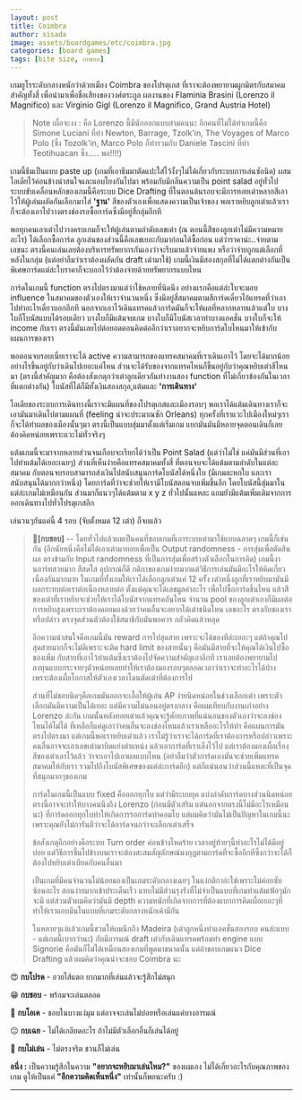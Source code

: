 ```yaml
---
layout: post
title: Coimbra
author: sisada
image: assets/boardgames/etc/coimbra.jpg
categories: [board games]
tags: [bite size, กบชอบ]
---
```

เกมยูโรระดับกลางหนักว่าด้วยเมือง Coimbra ของโปรตุเกส ที่เราจะต้องพยายามผูกมิตรกับสมาคมสำคัญทั้งสี่ เพื่อนำมาเพื่อชื่อเสียงของวงศ์ตระกูล ผลงานของ Flaminia Brasini (Lorenzo il Magnifico) และ Virginio Gigl (Lorenzo il Magnifico, Grand Austria Hotel)

> Note เผื่อจะงง : คือ Lorenzo นี้มีนักออกแบบสามคนนะ อีกคนที่ไม่ได้ทำเกมนี้คือ Simone Luciani ที่ทำ Newton, Barrage, Tzolk'in, The Voyages of Marco Polo (ซึ่ง Tozolk'in, Marco Polo ก็ทำรวมกับ Daniele Tascini ที่ทำ Teotihuacan ซึ่ง..... พอ!!!!)


เกมนี้ธีมเป็นแบบ paste up (เกมที่เอาธีมมาตัดแปะใส่ไว้งั้งๆไม่ได้เกี่ยวกับระบบการเล่นซักนิด) ผสมไอเดียไว้ค่อนข้างน่าสนใจและแอบโยงกันไปมา พร้อมกับมีกลิ่นความเป็น point salad อยู่ทั่วไป ระบบขับเคลื่อนหลักของเกมนี้คือระบบ Dice Drafting ที่ในตอนต้นรอบจะมีการทอยเต๋าหลากสีเอาไว้ให้ผู้เล่นผลัดกันเลือกมาใส่ **'ฐาน'** สีของตัวเองเพื่อแสดงความเป็นเจ้าของ พอเราหยิบลูกเต๋าแล้วเราก็จะต้องเอาไปวางตรงช่องรอซื้อการ์ดซึ่งมีอยู่สี่กลุ่มอีกที

พอทุกคนเอาเต๋าไปวางครบเกมก็จะให้ผู้เล่นตามลำดับเลขเต๋า (ณ ตอนนี้สีของลูกเต๋าไม่มีความหมายอะไร) ได้เลือกซื้อการ์ด ลูกเล่นของส่วนนี้คือเลขเยอะกับมาก่อนได้ซื้อก่อน แต่ว่าราคาน่ะ..จ่ายตามเลขนะ ตรงนี้คนเล่นเลยต้องบริหารทรัพยากรกันเองว่าจะรีบมาแล้วจ่ายแพง หรือว่าจ่ายถูกแต่เลือกที่หลังในกลุ่ม (แต่อย่าลืมว่าเราต้องผลัดกัน draft เต๋ามาใช้) เกมนี้เงินมีสองสกุลที่ไม่ได้แตกต่างกันเป็นพิเศษการ์ดแต่ล่ะใบราคาก็จะบอกไว้ว่าต้องจ่ายด้วยทรัพยากรแบบไหน


การ์ดในเกมนี้ function ตรงไปตรงมาแต่ว่าใช้หลายที่นิดนึง อย่างแรกคือแต่ล่ะใบจะมอบ influence ในสมาคมของตัวเองให้เราจำนวนหนึ่ง ซึ่งมีอยู่สี่สมาคมตามสีการ์ดเดี๋ยวไอ้แทรคที่ว่าเอาไปทำอะไรเดี๋ยวบอกอีกที นอกจากเอาไว้เดินแทรคแล้วการ์ดมันก็จะให้ผลที่หลากหลายแล้วแต่ใบ บางใบก็โบนัสแบบได้รอบเดียว บางใบก็มีแต้มจบเกม บางใบก็มีโบนัสเวลาทำบางแอคชั่น บางใบก็จะให้ income กับเรา ตรงนี้มันเลยไปต่อยอดตอนคิดต่ออีกว่าเราอยากจะหยิบการ์ดใบไหนมาให้เข้ากับแผนการของเรา

พอตอนจบรอบเนี่ยเราจะได้ active ความสามารถของแทรคสมาคมที่เราเดินเอาไว้ โดยจะได้มากน้อยอย่างไรขึ้นอยู่กับว่าเดินไปเยอะแค่ไหน ส่วนจะได้รับของจากแทรคไหนก็ขึ้นอยู่กับว่าคุณหยิบเต๋าสีไหนมา (ตรงนี้สำคัญมาก คือต้องสังเกตุกว่าเต๋าลูกเดียวกันทำงานสอง function ที่ไม่เกี่ยวข้องกันในเวลาที่แตกต่างกัน) โบนัสที่ได้ก็มีทั้งเงินสองสกุล,แต้มและ **'การเดินทาง'**

ไอเดียของระบบการเดินทางนี้เราจะมีแผนที่ของโปรตุเกสและเมืองรอบๆ พอเราได้แต้มเดินทางเราก็จะเอามันมาเดินไปตามแผนที่ (feeling น่าจะประมาณซัก Orleans) ทุกครั้งที่เราแวะไปเมืองใหม่ๆเราก็จะได้ทำผลของเมืองนั้นๆมา ตรงนี้เป็นแบบสุ่มมาตั้งแต่เริ่มเกม แยกมันมันมีหลายจุดตอนเดินก็เลยต้องคิดหน่อยเพราะแวะไม่ทั่วจริงๆ

แต้มเกมนี้จะมาจากหลายส่วนจนเกือบจะเรียกได้ว่าเป็น Point Salad (แต่ว่าไม่ใช่ แค่มันมีส่วนที่เอาไปทำแต้มได้เยอะเฉยๆ) ส่วนที่เห็นง่ายคือแทรคสมาคมทั้งสี่ ที่ตอนจบจะได้แต้มตามลำดับในแต่ละสมาคม กับตอนจบรอบสามารถส่งเงินไปสนับสนุนการ์ดโบนัสได้หนึ่งใบ (มีเกมละหกใบ และเราสนับสนุนได้มากกว่าหนึ่ง) โดยการ์ดที่ว่าจะช่วยให้เรามีโบนัสตอนจบเพิ่มขึ้นอีก โดยโบนัสนี้สุ่มมาในแต่ล่ะเกมไม่เหมือนกัน ส่วนมาก็แนวๆได้แต้มตาม x y z ทั่วไปนั้นแหละ แถมยังมีแต้มเพิ่มเติมจากการออกเดินทางไปทั่วโปรตุเกสอีก

เล่นวนๆกันแค่นี้ 4 รอบ (จับตั้งหมด 12 เต๋า) ก็จบแล้ว


> 🐸**[กบชอบ]** -- โดยทั่วไปแล้วผมเป็นคนที่ชอบเกมที่เอาระบบเต๋ามาใช้แบบฉลาดๆ เกมนี้ก็เช่นกัน (อีกนัยหนึ่งคือไม่ได้เอาเต๋ามาทอยเพื่อเป็น Output randomness - การสุ่มเพื่อตัดสินผล ตรงข้ามกับ Input randomness ที่เป็นการสุ่มเพื่อสร้างตัวเลือกในการคิด) เกมนี้งานอาร์ทสวยมาก สีสดใส อุปกรณ์ก็ดี กติกาของเกมง่ายมากแต่วิธีการเล่นมันมีอะไรให้คิดเกี่ยวเนื่องกันมากมาย ในเกมที่ทั้งเกมให้เราได้เลือกลูกเต๋าแค่ 12 ครั้ง เต๋าหนึ่งลูกที่เราหยิบมามันมีผลกระทบต่อเราต่อเนื่องหลายต่อ ตั้งแต่คุณจะได้เลขมูลค่าอะไร เพื่อไปซื้อการ์ดชิ้นไหน แล้วสีของเต๋าที่เราหยิบจะช่วยให้เราได้โบนัสจากแทรคอันไหน จำนวน pool ของลูกเต๋าเองก็มีผลต่อการหยิบสูงเพราะเราต้องคอยมองด้วยว่าคนอื่นจะอยากได้เต๋าชนิดไหน เลขอะไร ตรงกับของเราหรือปล่าว ตรงจุดส่วนตัวต้องใช้สมาธิกับมันพอควร กลัวคิดแล้วหลุด
> 
> อีกความน่าสนใจคือเกมนี้มัน reward การไปสุดสาย เพราะจะได้ของทีล่ะเยอะๆ แต่ถ้าคุณไปสุดสายมากก็จะไม่ดีเพราะจะติด hard limit ของสายนั้นๆ คือมันมีสายที่จะให้คุณได้เงินไปซื้อของเพิ่ม กับสายที่เอาไว้ทำแต้มซึ่งเราต้องไปจัดความสำคัญเอาอีกที เราเลยต้องพยายามไปลงทุนแบบกระจายๆตัวหน่อยเลยทำให้เราต้องมองรอบๆตลอดเวลาว่าเราจะทำอะไรได้บ้าง เพราะต้องเผื่อโอกาสให้ตัวเองเวลาโดนตัดเต๋าที่ต้องการไป
> 
> ส่วนที่ไม่ชอบนิดๆคือเกมมันออกจะเอื้อให้ผู้เล่น AP ง่ายนิดหน่อยในช่วงเลือกเต๋า เพราะตัวเลือกมันมีความเป็นได้เยอะ แต่มีความไม่นอนอยู่ตรงกลาง คือผมเทียบกับงานเก่าอย่าง Lorenzo ล่ะกัน เกมนั้นหลังทอยเต๋าแล้วคุณจะรู้ศักยภาพที่แน่นอนของตัวเองว่าจะลงช่องไหนได้ไม่ได้ ที่เหลือก็แค่ดูเอาว่าคนอื่นจะลงช่องไหนแล้วเราเหลืออะไรให้ทำ คือแผนการมันตรงไปตรงมา แต่เกมนี้พอเราหยิบเต๋าแล้ว เราไม่รู้ว่าเราจะได้การ์ดที่เราต้องการหรือปล่าวเพราะคนอื่นอาจจะเอาเลขเต๋ามาบิดแย่งตำแหน่ง แล้วเอาการ์ดที่เราเล็งไว้ไป แต่เราต้องมองเผื่อเรื่องสีของเต๋าเอาไว้แล้ว ว่าจะเอาไปเอาผลแบบไหน (อย่าลืมว่าตัวการ์ดเองมันจะช่วยเพิ่มแทรคสมาคมให้กับเรา รวมไปถึงโบนัสพิเศษของแต่ล่ะการ์ดอีก) แต่ก็แน่นอนว่าส่วนนี้แหละที่เป็นจุดที่สนุกมากๆของเกม
> 
> การ์ดในเกมนี้เป็นแบบ fixed คือออกทุกใบ แต่ว่ามีระบบยุค แบ่งลำดับการ์ดบางส่วนนิดหน่อย ตรงนี้อาจจะทำให้บางคนนึงถึง Lorenzo (ก่อนมีตัวเสริม แต่นอกจากตรงนี้ไม่มีอะไรเหมือนนะ) ที่การ์ดออกทุกใบทำให้เกิดการรอการ์ดทำคอมโบ แต่ผมคิดว่ามันไม่เป็นปัญหาในเกมนี้นะ เพราะคุณยังไม่การันตีว่าจะได้การ์ดจนกว่าจะเลือกเต๋าเสร็จ
> 
> ข้อสังเกตุอีกอย่างคือระบบ Turn order ค่อนข้างโหดร้าย เวลาอยู่ท้ายๆนี้ทำอะไรไม่ได้มีอยู่บ่อย แต่วิธีการขึ้นไปข้างบนเราจะต้องสะสมสัญลักษณ์มงกุฎตามการ์ดที่จะซื้ออีกทีซึ่งกว่าจะได้ก็ต้องไปหยิบเต๋าเบียดกับคนอื่นมา
> 
> เป็นเกมที่มีคนจำนวนไม่น้อยมองเป็นเกมระดับกลางเฉยๆ ในแง่กติกาอ่ะใช่เพราะไม่ค่อยซับซ้อนอะไร สอนง่ายมากเข้าประเด็นเร็ว แทบไม่มีส่วนรุงรังที่ไม่จำเป็นแบบที่เกมทำแต้มเฟ้อๆมักจะมี แต่ส่วนตัวผมคิดว่ามันมี depth ความหนักที่เกิดจากการที่ต้องแบกการคิดเผื่อเยอะๆที่ทำให้เราแอบมึนในแบบที่เกมระดับกลางหนักเค้ามีกัน
> 
> ในหลายๆแง่แล้วเกมนี้ชวนให้ผมนึกถึง Madeira (เต๋าลูกหนึ่งทำแอคชั่นสองรอบ คนล่ะแบบ - แต่เกมนี้เบากว่านะ) กับมีอารมณ์ draft เต๋ากับเดินแทรคพร้อมทำ engine แบบ Signorie คือมันก็ไม่ได้เหมือนสองเกมที่พูดมาขนาดนั้น แต่ถ้าชอบเกมแนว Dice Drafting แล้วผมคิดว่าคุณน่าจะชอบ Coimbra นะ


😍 **กบโปรด** - อวยไส้แตก ยากมากที่เล่นแล้วจะรู้สึกไม่สนุก

😁 **กบชอบ** - พร้อมจะเล่นตลอด

🙂 **กบโอเค** - ชอบในบางแง่มุม แต่อาจจะเล่นไม่บ่อยหรือเล่นแค่บางอารมณ์

😐 **กบเฉย** - ไม่ได้เกลียดอะไร ถ้าไม่มีตัวเลือกอื่นก็เล่นได้อยู่

🖕 **กบไม่เล่น** - ไม่ตรงจริต ชวนก็ไม่เล่น

**อนึ่ง :** เป็นความรู้สึกในความ **"อยากจะหยิบมาเล่นไหม?"** ของผมเอง ไม่ได้เกี่ยวอะไรกับคุณภาพของเกม ดูให้เป็นแค่ **"อีกความคิดเห็นหนึ่ง"** เท่านั้นก็พอนะครับ :)



---

